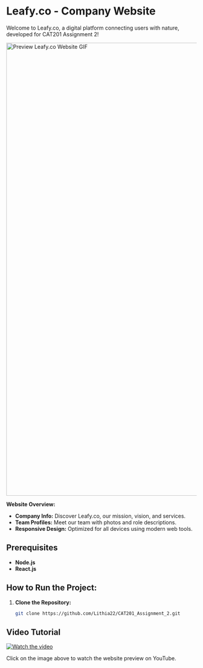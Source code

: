# Leafy.co - Company Website

Welcome to Leafy.co, a digital platform connecting users with nature, developed for CAT201 Assignment 2!

<img src="public/Preview.gif" alt="Preview Leafy.co Website GIF" width="1200px" />

**Website Overview:**
- **Company Info:** Discover Leafy.co, our mission, vision, and services.
- **Team Profiles:** Meet our team with photos and role descriptions.
- **Responsive Design:** Optimized for all devices using modern web tools.

## Prerequisites
- **Node.js**
- **React.js** 

## How to Run the Project:
1. **Clone the Repository:**
   ```bash
   git clone https://github.com/Lithia22/CAT201_Assignment_2.git


## Video Tutorial

[![Watch the video](https://github.com/user-attachments/assets/8110dbe9-12a4-4706-b9e5-e6ee61ecdbd9)](https://youtu.be/ykFg49JdEuA?si=QelIdrzMge_R55oi)

Click on the image above to watch the website preview on YouTube.
